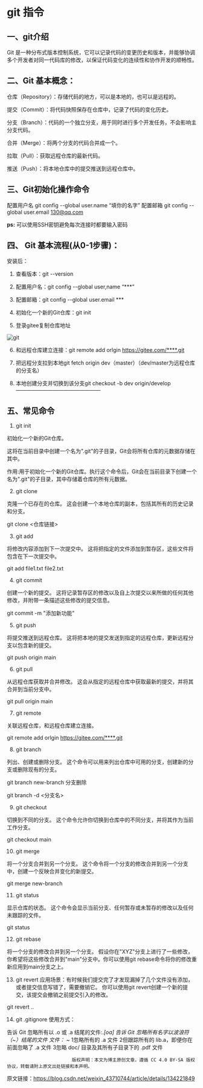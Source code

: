# git 指令

## 一、git介绍
Git 是一种分布式版本控制系统，它可以记录代码的变更历史和版本，并能够协调多个开发者对同一代码库的修改，以保证代码变化的连续性和协作开发的顺畅性。

## 二、Git 基本概念：
仓库（Repository）：存储代码的地方，可以是本地的，也可以是远程的。

提交（Commit）：将代码快照保存在仓库中，记录了代码的变化历史。

分支（Branch）：代码的一个独立分支，用于同时进行多个开发任务，不会影响主分支代码。

合并（Merge）：将两个分支的代码合并成一个。

拉取（Pull）：获取远程仓库的最新代码。

推送（Push）：将本地仓库中的提交推送到远程仓库中。

## 三、Git初始化操作命令
配置用户名
git config --global user.name “填你的名字”
配置邮箱
git config --global user.email 130@qq.com

**ps:** 可以使用SSH密钥避免每次连接时都要输入密码

## 四、 Git 基本流程(从0-1步骤)：
安装后：

1.  查看版本：git --version

2. 配置用户名：git config --global user,name “***”

3. 配置邮箱：git config --global user.email ***

4. 初始化一个新的Git仓库：git init

5. 登录gitee复制仓库地址

![git](LongWay/picture/git.png)

6. 和远程仓库建立连接：git remote add orlgin https://gitee.com/****.git

7. 把远程分支拉到本地git fetch origin dev（master）（dev/master为远程仓库的分支名）

8. 本地创建分支并切换到该分支git checkout -b dev origin/develop
   ————————————————

## 五、常见命令

1. git init

初始化一个新的Git仓库。

这将在当前目录中创建一个名为".git"的子目录，Git会将所有仓库的元数据存储在其中。

作用:用于初始化一个新的Git仓库。执行这个命令后，Git会在当前目录下创建一个名为".git"的子目录，其中存储着仓库的所有元数据。

2. git clone

克隆一个已存在的仓库。
这会创建一个本地仓库的副本，包括其所有的历史记录和分支。

git clone <仓库链接>

3. git add

将修改内容添加到下一次提交中。
这将把指定的文件添加到暂存区，这些文件将包含在下一次提交中。

git add file1.txt file2.txt

4. git commit

创建一个新的提交。
这将记录暂存区的修改以及自上次提交以来所做的任何其他修改，并附带一条描述这些修改的提交信息。

git commit -m "添加新功能"

5. git push

将提交推送到远程仓库。
这将把本地的提交发送到指定的远程仓库，更新远程分支以包含新的提交。

git push origin main

6. git pull

从远程仓库获取并合并修改。
这会从指定的远程仓库中获取最新的提交，并将其合并到当前分支中。

git pull origin main

7. git remote

关联远程仓库，和远程仓库建立连接。

git remote add orlgin https://gitee.com/****.git

8. git branch

列出、创建或删除分支。
这个命令可以用来列出仓库中可用的分支，创建新的分支或删除现有的分支。

git branch new-branch
分支删除

git branch -d <分支名>

9. git checkout

切换到不同的分支。
这个命令允许你切换到仓库中的不同分支，并将其作为当前工作分支。

git checkout main

10. git merge

将一个分支合并到另一个分支。
这个命令将一个分支的修改合并到另一个分支中，创建一个反映合并变化的新提交。

git merge new-branch

11. git status

显示仓库的状态。
这个命令会显示当前分支、任何暂存或未暂存的修改以及任何未跟踪的文件。

git status

12. git rebase

将一个分支的修改合并到另一个分支。
假设你在"XYZ"分支上进行了一些修改，你希望将这些修改合并到"main"分支中。你可以使用git rebase命令将你的修改重新应用到main分支之上。

13. git revert
    应用场景：有时候我们提交完了才发现漏掉了几个文件没有添加，或者提交信息写错了，需要撤销它。
    你可以使用git revert创建一个新的提交，该提交会撤销之前提交引入的修改。

git revert <commit1>..<commit2>

14. git .gitignore
    使用方式：

告诉 Git 忽略所有以 .o 或 .a 结尾的文件:*.[oa]
告诉 Git 忽略所有名字以波浪符（~）结尾的文件 文件：* ~
1忽略所有的 .a 文件
2但跟踪所有的 lib.a，即便你在前面忽略了 .a 文件
3忽略 doc/ 目录及其所有子目录下的 .pdf 文件

                            版权声明：本文为博主原创文章，遵循 CC 4.0 BY-SA 版权协议，转载请附上原文出处链接和本声明。

原文链接：https://blog.csdn.net/weixin_43710744/article/details/134221849

